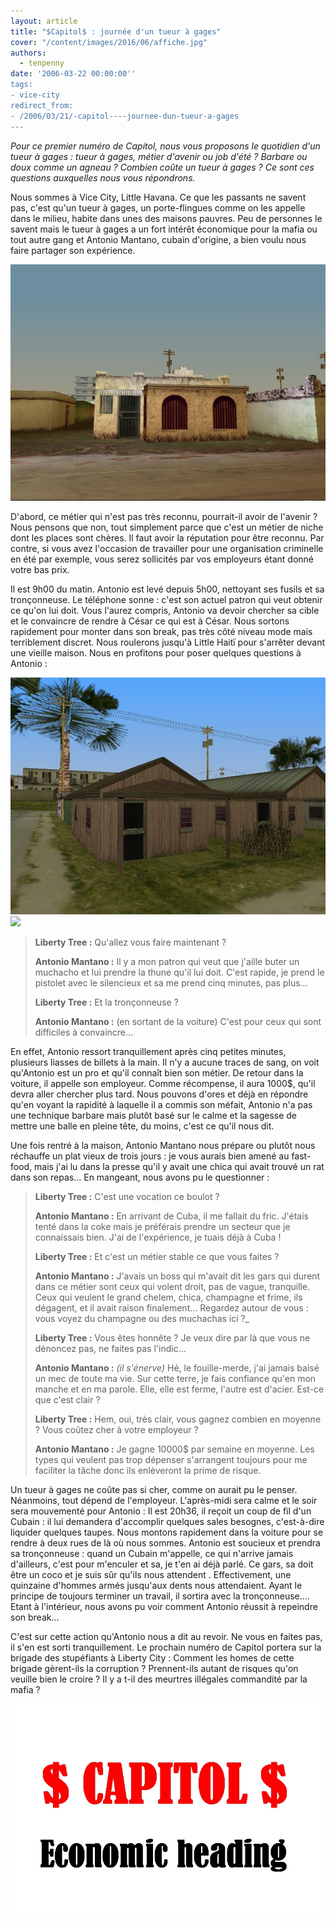 ```yaml
---
layout: article
title: "$Capitol$ : journée d'un tueur à gages"
cover: "/content/images/2016/06/affiche.jpg"
authors:
  - tenpenny
date: '2006-03-22 00:00:00''
tags:
- vice-city
redirect_from:
- /2006/03/21/-capitol----journee-dun-tueur-a-gages
---
```


_Pour ce premier numéro de Capitol, nous vous proposons le quotidien d'un tueur à gages : tueur à gages, métier d'avenir ou job d'été ? Barbare ou doux comme un agneau ? Combien coûte un tueur à gages ? Ce sont ces questions auxquelles nous vous répondrons._

Nous sommes à Vice City, Little Havana. Ce que les passants ne savent pas, c'est qu'un tueur à gages, un porte-flingues comme on les appelle dans le milieu, habite dans unes des maisons pauvres. Peu de personnes le savent mais le tueur à gages a un fort intérêt économique pour la mafia ou tout autre gang et Antonio Mantano, cubain d'origine, a bien voulu nous faire partager son expérience.

![](/content/images/2005/01/barque2.jpg)

D'abord, ce métier qui n'est pas très reconnu, pourrait-il avoir de l'avenir ? Nous pensons que non, tout simplement parce que c'est un métier de niche dont les places sont chères. Il faut avoir la réputation pour être reconnu. Par contre, si vous avez l'occasion de travailler pour une organisation criminelle en été par exemple, vous serez sollicités par vos employeurs étant donné votre bas prix.

Il est 9h00 du matin. Antonio est levé depuis 5h00, nettoyant ses fusils et sa tronçonneuse. Le téléphone sonne : c'est son actuel patron qui veut obtenir ce qu'on lui doit. Vous l'aurez compris, Antonio va devoir chercher sa cible et le convaincre de rendre à César ce qui est à César. Nous sortons rapidement pour monter dans son break, pas très côté niveau mode mais terriblement discret. Nous roulerons jusqu'à Little Haitï pour s'arrêter devant une vieille maison. Nous en profitons pour poser quelques questions à Antonio :

![](/content/images/2005/01/baraque1.jpg)
![](/content/images/2005/01/perenial_0.jpg)

> **Liberty Tree :** Qu'allez vous faire maintenant ?
> 
> **Antonio Mantano :** Il y a mon patron qui veut que j'aille buter un muchacho et lui prendre la thune qu'il lui doit. C'est rapide, je prend le pistolet avec le silencieux et sa me prend cinq minutes, pas plus...
> 
> **Liberty Tree :** Et la tronçonneuse ?
> 
> **Antonio Mantano :** (en sortant de la voiture) C'est pour ceux qui sont difficiles à convaincre...

En effet, Antonio ressort tranquillement après cinq petites minutes, plusieurs liasses de billets à la main. Il n'y a aucune traces de sang, on voit qu'Antonio est un pro et qu'il connaît bien son métier. De retour dans la voiture, il appelle son employeur. Comme récompense, il aura 1000$, qu'il devra aller chercher plus tard. Nous pouvons d'ores et déjà en répondre qu'en voyant la rapidité à laquelle il a commis son méfait, Antonio n'a pas une technique barbare mais plutôt basé sur le calme et la sagesse de mettre une balle en pleine tête, du moins, c'est ce qu'il nous dit.

Une fois rentré à la maison, Antonio Mantano nous prépare ou plutôt nous réchauffe un plat vieux de trois jours : je vous aurais bien amené au fast-food, mais j'ai lu dans la presse qu'il y avait une chica qui avait trouvé un rat dans son repas... En mangeant, nous avons pu le questionner :

> **Liberty Tree :** C'est une vocation ce boulot ?
> 
> **Antonio Mantano :** En arrivant de Cuba, il me fallait du fric. J'étais tenté dans la coke mais je préférais prendre un secteur que je connaissais bien. J'ai de l'expérience, je tuais déjà à Cuba !
> 
> **Liberty Tree :** Et c'est un métier stable ce que vous faites ?
> 
> **Antonio Mantano :** J'avais un boss qui m'avait dit les gars qui durent dans ce métier sont ceux qui volent droit, pas de vague, tranquille. Ceux qui veulent le grand chelem, chica, champagne et frime, ils dégagent, et il avait raison finalement... Regardez autour de vous : vous voyez du champagne ou des muchachas ici ?\_
> 
> **Liberty Tree :** Vous êtes honnête ? Je veux dire par là que vous ne dénoncez pas, ne faites pas l'indic...
> 
> **Antonio Mantano :** _(il s'énerve)_ Hé, le fouille-merde, j'ai jamais baisé un mec de toute ma vie. Sur cette terre, je fais confiance qu'en mon manche et en ma parole. Elle, elle est ferme, l'autre est d'acier. Est-ce que c'est clair ?
> 
> **Liberty Tree :** Hem, oui, très clair, vous gagnez combien en moyenne ? Vous coûtez cher à votre employeur ?
> 
> **Antonio Mantano :** Je gagne 10000$ par semaine en moyenne. Les types qui veulent pas trop dépenser s'arrangent toujours pour me faciliter la tâche donc ils enlèveront la prime de risque.

Un tueur à gages ne coûte pas si cher, comme on aurait pu le penser. Néanmoins, tout dépend de l'employeur. L'après-midi sera calme et le soir sera mouvementé pour Antonio : Il est 20h36, il reçoit un coup de fil d'un Cubain : il lui demandera d'accomplir quelques sales besognes, c'est-à-dire liquider quelques taupes. Nous montons rapidement dans la voiture pour se rendre à deux rues de là où nous sommes. Antonio est soucieux et prendra sa tronçonneuse : quand un Cubain m'appelle, ce qui n'arrive jamais d'ailleurs, c'est pour m'enculer et sa, je t'en ai déjà parlé. Ce gars, sa doit être un coco et je suis sûr qu'ils nous attendent . Effectivement, une quinzaine d'hommes armés jusqu'aux dents nous attendaient. Ayant le principe de toujours terminer un travail, il sortira avec la tronçonneuse.... Etant à l'intérieur, nous avons pu voir comment Antonio réussit à repeindre son break...

C'est sur cette action qu'Antonio nous a dit au revoir. Ne vous en faites pas, il s'en est sorti tranquillement. Le prochain numéro de Capitol portera sur la brigade des stupéfiants à Liberty City : Comment les homes de cette brigade gèrent-ils la corruption ? Prennent-ils autant de risques qu'on veuille bien le croire ? Il y a t-il des meurtres illégales commandité par la mafia ?

![](/content/images/2005/01/affiche.jpg)